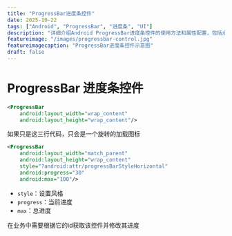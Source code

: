 ```yaml
---
title: "ProgressBar进度条控件"
date: 2025-10-22
tags: ["Android", "ProgressBar", "进度条", "UI"]
description: "详细介绍Android ProgressBar进度条控件的使用方法和属性配置，包括水平和圆形进度条"
featureimage: "/images/progressbar-control.jpg"
featureimagecaption: "ProgressBar进度条控件示意图"
draft: false
---
```


# ProgressBar 进度条控件

```xml
<ProgressBar  
    android:layout_width="wrap_content"  
    android:layout_height="wrap_content"/>
```

如果只是这三行代码，只会是一个旋转的加载图标

```xml
<ProgressBar  
    android:layout_width="match_parent"  
    android:layout_height="wrap_content"  
    style="?android:attr/progressBarStyleHorizontal"  
    android:progress="30"  
    android:max="100"/>
```

- `style`：设置风格
- `progress`：当前进度
- `max`：总进度

在业务中需要根据它的id获取该控件并修改其进度
